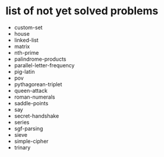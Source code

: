 # list of not yet solved problems

* custom-set
* house
* linked-list
* matrix
* nth-prime
* palindrome-products
* parallel-letter-frequency
* pig-latin
* pov
* pythagorean-triplet
* queen-attack
* roman-numerals
* saddle-points
* say
* secret-handshake
* series
* sgf-parsing
* sieve
* simple-cipher
* trinary
